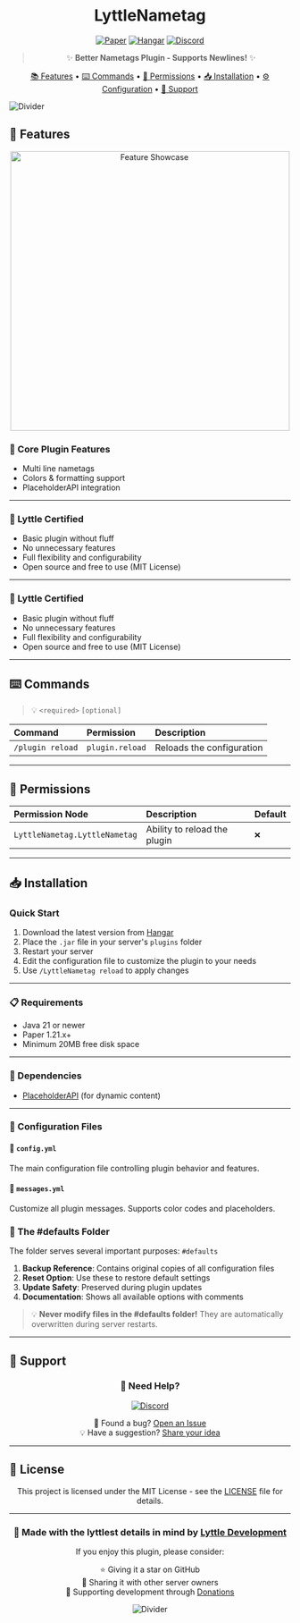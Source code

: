 <div align="center">
  
# LyttleNametag

[![Paper](https://img.shields.io/badge/Paper-1.21.x-blue)](https://papermc.io)
[![Hangar](https://img.shields.io/badge/Hangar-download-success)](https://hangar.papermc.io/Lyttle-Development)
[![Discord](https://img.shields.io/discord/941334383216967690?color=7289DA&label=Discord&logo=discord&logoColor=ffffff)](https://discord.gg/QfqFFPFFQZ)

> ✨ **Better Nametags Plugin - Supports Newlines!** ✨

[📚 Features](#--features) • [⌨️ Commands](#-%EF%B8%8F-commands) • [🔑 Permissions](#--permissions) • [📥 Installation](#--installation) • [⚙️ Configuration](#%EF%B8%8F-configuration) • [📱 Support](#--support)

</div>

![Divider](https://raw.githubusercontent.com/andreasbm/readme/master/assets/lines/rainbow.png)

## 🌟 Features

<p align="center">
  <img src="https://github.com/Lyttle-Development/LyttleNametag/blob/main/LyttleNametag-Example.gif?raw=true" alt="Feature Showcase" width="500px">
</p>

### 🎯 Core Plugin Features
- Multi line nametags
- Colors & formatting support
- PlaceholderAPI integration

---

### 🤌 Lyttle Certified
- Basic plugin without fluff
- No unnecessary features
- Full flexibility and configurability
- Open source and free to use (MIT License)

---

### 🤌 Lyttle Certified
- Basic plugin without fluff
- No unnecessary features
- Full flexibility and configurability
- Open source and free to use (MIT License)

---

## ⌨️ Commands

> 💡 `<required>` `[optional]`

| Command               | Permission      | Description                  |
|:----------------------|:----------------|:-----------------------------|
| `/plugin reload`      | `plugin.reload` | Reloads the configuration    |

---

## 🔑 Permissions

| Permission Node       | Description                  | Default |
|:----------------------|:-----------------------------|:--------|
| `LyttleNametag.LyttleNametag` | Ability to reload the plugin | `❌`     |

---

## 📥 Installation

### Quick Start
1. Download the latest version from [Hangar](https://hangar.papermc.io/Lyttle-Development/LyttleNametag)
2. Place the `.jar` file in your server's `plugins` folder
3. Restart your server
4. Edit the configuration file to customize the plugin to your needs
5. Use `/LyttleNametag reload` to apply changes

---


### 📋 Requirements
- Java 21 or newer
- Paper 1.21.x+
- Minimum 20MB free disk space

---


### 💫 Dependencies
- [PlaceholderAPI](https://hangar.papermc.io/HelpChat/PlaceholderAPI) (for dynamic content)

---


### 📝 Configuration Files
#### 🔧 `config.yml`
The main configuration file controlling plugin behavior and features.

#### 💬 `messages.yml`
Customize all plugin messages. Supports color codes and placeholders.

### 🔄 The #defaults Folder
The folder serves several important purposes: `#defaults`
1. **Backup Reference**: Contains original copies of all configuration files
2. **Reset Option**: Use these to restore default settings
3. **Update Safety**: Preserved during plugin updates
4. **Documentation**: Shows all available options with comments

> 💡 **Never modify files in the #defaults folder!** They are automatically overwritten during server restarts.

---

## 💬 Support

<div align="center">

### 🤝 Need Help?

[![Discord](https://img.shields.io/discord/941334383216967690?color=7289DA&label=Join%20Our%20Discord&logo=discord&logoColor=ffffff&style=for-the-badge)](https://discord.gg/QfqFFPFFQZ)

🐛 Found a bug? [Open an Issue](https://github.com/Lyttle-Development/LyttleNametag/issues)  
💡 Have a suggestion? [Share your idea](https://github.com/Lyttle-Development/LyttleNametag/issues)

</div>

---

## 📜 License

<div align="center">

This project is licensed under the MIT License - see the [LICENSE](https://github.com/Lyttle-Development/LyttleNametag/blob/main/LICENSE) file for details.

---

### 🌟 Made with the lyttlest details in mind by [Lyttle Development](https://www.lyttledevelopment.com)

If you enjoy this plugin, please consider:

⭐ Giving it a star on GitHub <br>
💬 Sharing it with other server owners<br>
🎁 Supporting development through [Donations](https://github.com/LyttleDevelopment)

![Divider](https://raw.githubusercontent.com/andreasbm/readme/master/assets/lines/rainbow.png)

</div>